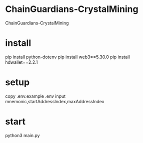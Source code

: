 # ChainGuardians-CrystalMining
ChainGuardians-CrystalMining

# install
pip install python-dotenv
pip install web3==5.30.0
pip install hdwallet==2.2.1

# setup
copy .env.example .env
input mnemonic,startAddressIndex,maxAddressIndex

# start
python3 main.py
